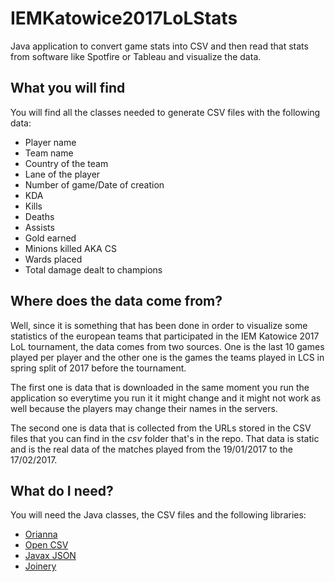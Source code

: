 # IEMKatowice2017LoLStats
Java application to convert game stats into CSV and then read that stats from software like Spotfire or Tableau and visualize the data.

## What you will find
You will find all the classes needed to generate CSV files with the following data:
* Player name
* Team name
* Country of the team
* Lane of the player
* Number of game/Date of creation
* KDA
* Kills
* Deaths
* Assists
* Gold earned 
* Minions killed AKA CS
* Wards placed
* Total damage dealt to champions

## Where does the data come from?
Well, since it is something that has been done in order to visualize some statistics of the european teams that participated in the IEM Katowice 2017 LoL tournament, the data comes from two sources. One is the last 10 games played per player and the other one is the games the teams played in LCS in spring split of 2017 before the tournament. 

The first one is data that is downloaded in the same moment you run the application so everytime you run it it might change and it might not work as well because the players may change their names in the servers. 

The second one is data that is collected from the URLs stored in the CSV files that you can find in the *csv* folder that's in the repo. That data is static and is the real data of the matches played from the 19/01/2017 to the 17/02/2017.

## What do I need?
You will need the Java classes, the CSV files and the following libraries:
* [Orianna](https://github.com/meraki-analytics/Orianna)
* [Open CSV](http://opencsv.sourceforge.net/)
* [Javax JSON](https://repo1.maven.org/maven2/org/glassfish/javax.json/1.0.4/)
* [Joinery](https://github.com/cardillo/joinery)
